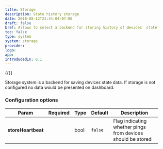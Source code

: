 ```yaml
---
title: Storage
description: State history storage
date: 2018-08-12T23:44:04-07:00
draft: false
bref: Allows to select a backend for storing history of devices' state changes
toc: false
type: system
system: storage
provider:
logo:
app:
introducedIn: 0.1
---
```

{{<provider>}}

Storage system is a backend for saving devices state data. If storage is not configured no data would be presented on dashboard.

### Configuration options

| Param | Required | Type | Default | Description |
|-------|----------|------|---------|-------------|
| **storeHeartbeat** || bool | `false` | Flag indicating whether pings from devices should be stored |